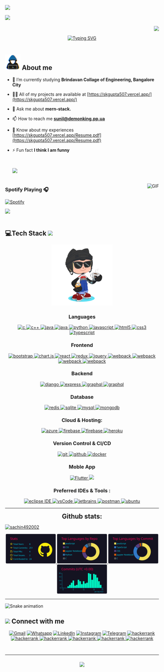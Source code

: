 <img src="https://user-images.githubusercontent.com/74038190/225813708-98b745f2-7d22-48cf-9150-083f1b00d6c9.gif" >

<img
    src="https://user-images.githubusercontent.com/73097560/115834477-dbab4500-a447-11eb-908a-139a6edaec5c.gif"><br><br>
<img align="right" src="https://profile-counter.glitch.me/skgupta507/count.svg">
<br>

  <div align="center" >
   <a href="https://git.io/typing-svg"><img src="https://readme-typing-svg.demolab.com?font=Fira+Code&pause=1000&color=26F718&random=false&width=435&lines=Hello+There%2C+Nice+To+See+You+;Call+Me+Sunil+Gupta;I+am+a+Web+Developer" alt="Typing SVG" /></a>
  </div>
  
 
<br>
	
## <picture><img src = "https://github.com/0xAbdulKhalid/0xAbdulKhalid/raw/main/assets/mdImages/about_me.gif" width = 50px></picture> **About me**

<be>

- 🌱 I’m currently studying **Brindavan Collage of Engineering, Bangalore City**

- 👨‍💻 All of my projects are available at [https://skgupta507.vercel.app/](https://skgupta507.vercel.app/)

- 💬 Ask me about **mern-stack.**

- 📫 How to reach me **sunil@demonking.pp.ua**

- 📄 Know about my experiences [https://skgupta507.vercel.app/Resume.pdf](https://skgupta507.vercel.app/Resume.pdf)

- ⚡ Fun fact **I think I am funny**

  <br>

  <img
    src="https://user-images.githubusercontent.com/73097560/115834477-dbab4500-a447-11eb-908a-139a6edaec5c.gif"><br><br>

<img align="right" alt="GIF" height="170px" src="https://media.giphy.com/media/J5B1Y8QZnzXXbLQIBu/giphy.gif" />

### Spotify Playing 🎧

[![Spotify](https://novatorem.bgstatic.vercel.app/api/spotify)]((https://open.spotify.com/user/31dpihgzi5gjacmwiib754fb47ga?si=fliL5w5zS7mHPCUU377BLw))

<img
    src="https://user-images.githubusercontent.com/73097560/115834477-dbab4500-a447-11eb-908a-139a6edaec5c.gif"><br><br>

## 💻Tech Stack <img src = "https://media2.giphy.com/media/QssGEmpkyEOhBCb7e1/giphy.gif?cid=ecf05e47a0n3gi1bfqntqmob8g9aid1oyj2wr3ds3mg700bl&rid=giphy.gif" width = 32px>

<p align="center">
  <img src="https://raw.githubusercontent.com/AhmedFathyDev/AhmedFathyDev/main/GitHub.png" alt="GitHub Octocat Drinking a Cup of Coffee" height="200">
</p>
<h3 align="center">Languages</h3>
<p align="center">
  <a href="https://www.cprogramming.com/" target="_blank"> 
    <img src="https://img.shields.io/badge/c-%2300599C.svg?style=for-the-badge&logo=c&logoColor=white"
      alt="c"/>
  </a>
  <a href="https://www.cprogramming.com/" target="_blank"> 
    <img src="https://img.shields.io/badge/c++-%2300599C.svg?style=for-the-badge&logo=c%2B%2B&logoColor=white"
      alt="c++"/>
  </a>
 <a href="https://www.java.com/en/" target="_blank"> 
    <img src="https://img.shields.io/badge/java-%23ED8B00.svg?style=for-the-badge&logo=java&logoColor=white"
      alt="java"/>
  </a>
 <a href="https://www.sql.com/en/" target="_blank"> 
    <img src="https://img.shields.io/badge/sql-%23ED8B00.svg?style=for-the-badge&logo=sql&logoColor=white"
      alt="java"/>
  </a>
  <a href="https://www.python.org/" target="_blank"> 
    <img src="https://img.shields.io/badge/python-3670A0?style=for-the-badge&logo=python&logoColor=ffdd54"
      alt="python"/>
  </a>
  <a href="https://developer.mozilla.org/en-US/docs/Web/JavaScript" target="_blank"> 
    <img src="https://img.shields.io/badge/Javascript-F7DF1E.svg?style=for-the-badge&logo=javascript&logoColor=black"
      alt="javascript"/> 
  </a>
  <a href="https://www.w3.org/html/" target="_blank"> 
    <img src="https://img.shields.io/badge/html-E34F26.svg?style=for-the-badge&logo=html5&logoColor=white"
      alt="html5"/> 
  </a>
  <a href="https://www.w3schools.com/css/" target="_blank">
    <img src="https://img.shields.io/badge/css-1572B6.svg?style=for-the-badge&logo=css3&logoColor=white"
      alt="css3"/>
  </a>
  <a href="https://www.typescriptlang.org/" target="_blank"> 
    <img src="https://img.shields.io/badge/typescript-3178C6.svg?style=for-the-badge&logo=typescript&logoColor=white"
      alt="typescript"/>
  </a>
</p>

<h3 align="center">Frontend</h3>
<p align="center" >
  <a href="https://getbootstrap.com" target="_blank">
    <img src="https://img.shields.io/badge/bootstrap-7952B3.svg?style=for-the-badge&logo=bootstrap&logoColor=white"
      alt="bootstrap"/>
  </a>
  <a href="https://www.chartjs.org/" target="_blank">
    <img src="https://img.shields.io/badge/chart.js-F5788D.svg?style=for-the-badge&logo=chart.js&logoColor=white" alt="chart.js"/> 
  </a>
  <a href="https://reactjs.org/" target="_blank"> 
    <img src="https://img.shields.io/badge/reactjs-61DAFB.svg?style=for-the-badge&logo=react&logoColor=black"
      alt="react"/> 
  </a>
  <a href="https://redux.js.org" target="_blank"> 
    <img src="https://img.shields.io/badge/redux-764ABC.svg?style=for-the-badge&logo=redux&logoColor=white" alt="redux"/> 
  </a> 
  <a href="https://jquery.com/" target="_blank">
    <img src="https://img.shields.io/badge/jquery-0769AD.svg?style=for-the-badge&logo=jquery&logoColor=white" alt="jquery"/> 
  </a>
  <a href="https://webpack.js.org" target="_blank">
    <img src="https://img.shields.io/badge/webpack-8DD6F9.svg?style=for-the-badge&logo=webpack&logoColor=black"
      alt="webpack"/>
  </a>
  <a href="https://webpack.js.org" target="_blank">
    <img src="https://img.shields.io/badge/nextjs-8DD6F9.svg?style=for-the-badge&logo=typescript&logoColor=black"
      alt="webpack"/>
  </a>
   <a href="https://tailwind.com" target="_blank">
    <img src="https://img.shields.io/badge/Tailwind_CSS-38B2AC?style=for-the-badge&logo=tailwind-css&logoColor=white"
      alt="webpack"/>
  </a>
  <a href="https://tailwind.com" target="_blank">
    <img src="https://img.shields.io/badge/Material--UI-0081CB?style=for-the-badge&logo=material-ui&logoColor=white"
      alt="webpack"/>
  </a>
</p>

<h3 align="center">Backend</h3>
<p align="center">
  <a href="https://www.djangoproject.com/" target="_blank"> 
    <img src="https://img.shields.io/badge/django-%23092E20.svg?style=for-the-badge&logo=django&logoColor=white"
      alt="django"/> 
  </a>
  <a href="https://expressjs.com" target="_blank">
    <img src="https://img.shields.io/badge/express-000000.svg?style=for-the-badge&logo=express&logoColor=white"
      alt="express" />
  </a>
  <a href="https://graphql.org" target="_blank">
    <img src="https://img.shields.io/badge/graphql-E10098.svg?style=for-the-badge&logo=graphql&logoColor=white" alt="graphql" />
  </a>
  <a href="https://nodejs.org" target="_blank">
    <img src="https://img.shields.io/badge/Node.js-43853D?style=for-the-badge&logo=node.js&logoColor=white" alt="graphql" />
  </a>
</p>

<h3 align="center">Database</h3>
<p align="center">
  <!-- <a href="https://www.postgresql.org" target="_blank"> 
    <img src="https://img.shields.io/badge/postgreSQL-4169E1.svg?style=for-the-badge&logo=postgresql&logoColor=white"
      alt="postgresql"/> 
  </a> -->
  <a href="https://redis.io" target="_blank"> 
    <img src="https://img.shields.io/badge/redis-DC382D.svg?style=for-the-badge&logo=redis&logoColor=white"
      alt="redis"/>
  </a>
  <a href="https://www.sqlite.org/" target="_blank"> 
    <img src="https://img.shields.io/badge/sqlite-003B57.svg?style=for-the-badge&logo=sqlite&logoColor=white"
      alt="sqlite"/> 
  </a>
  <a href="https://www.mysql.com/" target="_blank"> 
    <img src="https://img.shields.io/badge/mysql-%2300f.svg?style=for-the-badge&logo=mysql&logoColor=white"
      alt="mysql"/> 
  </a>
  <a href="https://www.mongodb.com/" target="_blank"> 
    <img src="https://img.shields.io/badge/mongodb-47A248.svg?style=for-the-badge&logo=mongodb&logoColor=white"
      alt="mongodb"/> 
  </a> 
</p>

<h3 align="center">Cloud & Hosting:</h3>
<p align="center">
  <a href="https://azure.microsoft.com/en-in/" target="_blank">
    <img  src="https://img.shields.io/badge/Azure-0078D4?style=for-the-badge&logo=microsoftazure&logoColor=white" alt="azure"/> 
  </a>
  <a href="https://firebase.google.com/" target="_blank">
    <img src="https://img.shields.io/badge/firebase-FFCA28.svg?style=for-the-badge&logo=firebase&logoColor=black" alt="firebase"/>
  </a>
  <a href="https://netlify.com/" target="_blank">
    <img src="https://img.shields.io/badge/netlify-00C7B7.svg?style=for-the-badge&logo=netlify&logoColor=black" alt="firebase"/>
  </a>
  <a href="https://heroku.com" target="_blank"> 
    <img src="https://img.shields.io/badge/heroku-430098.svg?style=for-the-badge&logo=heroku&logoColor=white"
      alt="heroku"/> 
  </a> 
</p>

<h3 align="center">Version Control & CI/CD</h3>
<p align="center">
  <a href="https://git-scm.com/" target="_blank">
    <img src="https://img.shields.io/badge/git-F05032.svg?style=for-the-badge&logo=git&logoColor=white"
      alt="git"/>
  </a>
  <a href="https://github.com/alansomathew" target="_blank">
    <img src="https://img.shields.io/badge/github-181717.svg?style=for-the-badge&logo=github&logoColor=white" alt="github" />
  </a>
  <!-- <a href="https://gitlab.com/Elanza-48" target="_blank">
    <img src="https://img.shields.io/badge/gitlab-181717.svg?style=for-the-badge&logo=gitlab&logoColor=white"
      alt="git"/>
  </a> -->
    <a href="https://www.docker.com/" target="_blank">
    <img src="https://img.shields.io/badge/docker-2496ED.svg?style=for-the-badge&logo=docker&logoColor=white"
      alt="docker"/>
  </a>
  <!-- <a href="https://www.jenkins.io" target="_blank"> 
    <img src="https://img.shields.io/badge/jenkins-D24939.svg?style=for-the-badge&logo=jenkins&logoColor=white" alt="jenkins"/> 
  </a> -->
</p>
<h3 align="center">Moble App</h3>
<p align="center"> 
  <a href="https://flutter.dev/" target="_blank"> 
    <img src="https://img.shields.io/badge/Flutter-%2302569B.svg?style=for-the-badge&logo=Flutter&logoColor=white"
      alt="Flutter" /> 
  </a> 
  <a href="https://junit.org/junit5/" target="_blank"> 
    <img src="https://img.shields.io/badge/React_Native-20232A?style=for-the-badge&logo=react&logoColor=61DAFB" /> 
  </a> 
</p>
<h3 align="center">Preferred IDEs  & Tools :</h3>
<p align="center"> 
  <a href="https://jetbrains.org" target="_blank">
    <img src="https://img.shields.io/badge/WebStorm-000000?style=for-the-badge&logo=WebStorm&logoColor=white" alt="eclipse IDE"/> 
  </a>
  <a href="https://code.visualstudio.com/" target="_blank">
    <img src="https://img.shields.io/badge/vscode-007ACC.svg?style=for-the-badge&logo=visualstudiocode&logoColor=white" alt="vsCode"/> 
  </a>
  <a href="https://www.jetbrains.com/" target="_blank">
    <img src="https://img.shields.io/badge/jetbrains%20IDE-000000.svg?style=for-the-badge&logo=jetbrains&logoColor=white" alt="jetbrains" />
  </a>
  <a href="https://postman.com" target="_blank"> 
    <img src="https://img.shields.io/badge/postman-FF6C37.svg?style=for-the-badge&logo=postman&logoColor=white" alt="postman"/>
  </a>
  <!-- <a href="https://www.virtualbox.org/" target="_blank">
    <img src="https://img.shields.io/badge/virtualbox-183A61.svg?style=for-the-badge&logo=virtualbox&logoColor=white"
      alt="virtualbox"/> -->
  </a>
  <a href="https://ubuntu.com/" target="_blank"> 
    <img src="https://img.shields.io/badge/Arch_Linux-1793D1?style=for-the-badge&logo=arch-linux&logoColor=white" alt="ubuntu"/>
  </a>
  
</p>

---

<div align="center">
<h2 align="center" style="margin: 5px 10px;">Github stats:</h2>
<p align="left"> <a href="https://github.com/ryo-ma/github-profile-trophy"><img src="https://github-profile-trophy.vercel.app/?username=sachin492002&theme=algolia" alt="sachin492002" /></a> </p>
<a  href="https://github.com/sachin492002">

<img src="https://raw.githubusercontent.com/sachin492002/profile-cards/master/profile-summary-card-output/2077/3-stats.svg" width="32.5%">
<img src="https://raw.githubusercontent.com/sachin492002/profile-cards/master/profile-summary-card-output/2077/1-repos-per-language.svg" width="32.5%">
<img src="https://raw.githubusercontent.com/sachin492002/profile-cards/master/profile-summary-card-output/2077/2-most-commit-language.svg" width="32.5%">
<img src="https://raw.githubusercontent.com/sachin492002/profile-cards/master/profile-summary-card-output/2077/4-productive-time.svg" width="32.5%">
</a>

</div>

---

![Snake animation](https://github.com/sachin492002/sachin492002/blob/output/github-contribution-grid-snake.svg)
<br/>

## <img src="https://media.giphy.com/media/iY8CRBdQXODJSCERIr/giphy.gif" width="30px"> Connect with me

<p align="center">
<a href="mailto:mrsm492002@gmail.com"><img img src="https://img.shields.io/static/v1?message=Gmail&logo=gmail&label=&color=D14836&logoColor=white&labelColor=&style=for-the-badge" alt="Gmail"/></a>
	<a href="https://wa.me/918824094063"><img src="https://img.shields.io/static/v1?message=Whatsapp&logo=whatsapp&label=&color=25D366&logoColor=white&labelColor=&style=for-the-badge" alt="Whatsapp"/></a>
	<a href="https://linkedin.com/in/sachin-meena-9188ab200"><img src="https://img.shields.io/static/v1?message=LinkedIn&logo=linkedin&label=&color=0077B5&logoColor=white&labelColor=&style=for-the-badge" alt="LinkedIn"/></a>
	<a href="https://www.instagram.com/xo_sachin1/"><img src="https://img.shields.io/static/v1?message=Instagram&logo=instagram&label=&color=E4405F&logoColor=white&labelColor=&style=for-the-badge" alt="Instagram"/></a>	
  <a href="https://t.me/mksm34"><img src="https://img.shields.io/static/v1?message=Telegram&logo=telegram&label=&color=2CA5E0&logoColor=white&labelColor=&style=for-the-badge" alt="Telegram"/></a>
  <a href="https://www.hackerrank.com/mrsm492002"><img src="https://img.shields.io/static/v1?message=HackerRank&logo=hackerrank&label=&color=2EC866&logoColor=white&labelColor=&style=for-the-badge" alt="hackerrank"/>
  <a href="https://www.codechef.com/users/xo_creature"><img src="https://img.shields.io/badge/Codechef-%23B92B27.svg?&style=for-the-badge&logo=Codechef&logoColor=white" alt="hackerrank"/>
  <a href="https://codeforces.com/profile/sachin492002"><img src="https://img.shields.io/badge/Codeforces-445f9d?style=for-the-badge&logo=Codeforces&logoColor=white" alt="hackerrank"/>
  <a href="https://www.leetcode.com/user2026es"><img src="https://img.shields.io/badge/-LeetCode-FFA116?style=for-the-badge&logo=LeetCode&logoColor=black" alt="hackerrank"/>
  <a href="https://www.hackerearth.com/@mrsm492002"><img src="https://img.shields.io/badge/HackerEarth-%232C3454.svg?&style=for-the-badge&logo=HackerEarth&logoColor=Blue" alt="hackerrank"/>
  <a href="https://geeksforgeeks.org/user/mrsm492002/profile"><img src="https://img.shields.io/badge/GeeksforGeeks-298D46?style=for-the-badge&logo=geeksforgeeks&logoColor=white" alt="hackerrank"/>
  </a>
</p>

<br/>
<hr/>

<h3 align="center">
    <img src="https://readme-typing-svg.herokuapp.com/?font=Righteous&size=25&center=true&vCenter=true&width=500&height=70&duration=4000&lines=Thanks+for+visiting!+✌️;+Shoot+me+a+message+on+Linkedin!;I'm+always+down+to+collab+:)">
</h3>

<br/>
